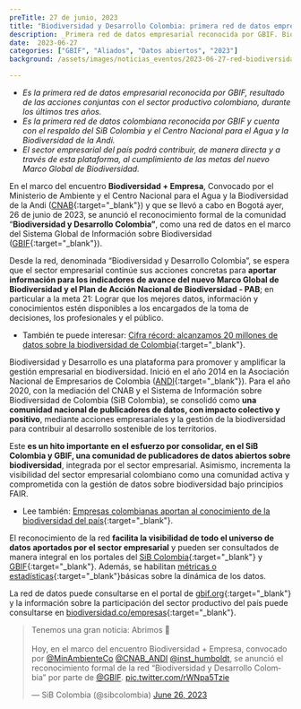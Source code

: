 ```yaml
---
preTitle: 27 de junio, 2023
title: "Biodiversidad y Desarrollo Colombia: primera red de datos empresarial en GBIF"
description: _Primera red de datos empresarial reconocida por GBIF. Biodiversidad y desarrollo Colombia es el resultado de las acciones conjuntas con el sector productivo colombiano durante los últimos tres años._
date:  2023-06-27
categories: ["GBIF", "Aliados", "Datos abiertos", "2023"]
background: /assets/images/noticias_eventos/2023-06-27-red-biodiversidad-desarrollo-colombia-gbif.jpg

---
```


* _Es la primera red de datos empresarial reconocida por GBIF, resultado de las acciones conjuntas con el sector productivo colombiano, durante los últimos tres años._
* _Es la primera red de datos colombiana reconocida por GBIF y cuenta con el respaldo del SiB Colombia y el Centro Nacional para el Agua y la Biodiversidad de la Andi._
* _El sector empresarial del país podrá contribuir, de manera directa y a través de esta plataforma, al cumplimiento de las metas del nuevo Marco Global de Biodiversidad._

En el marco del encuentro **Biodiversidad + Empresa**, Convocado por el Ministerio de Ambiente y el Centro Nacional para el Agua y la Biodiversidad de la Andi ([CNAB](https://www.andi.com.co/Home/Pagina/21-centro-nacional-del-agua-y-la-biodiversidad){:target="_blank"}) y que se llevó a cabo en Bogotá ayer, 26 de junio de 2023, se anunció el reconocimiento formal de la comunidad “**Biodiversidad y Desarrollo Colombia”**, como una red de datos en el marco del Sistema Global de Información sobre Biodiversidad ([GBIF](https://www.gbif.org/es/occurrence/search?advanced=1&network_key=2ee1bff7-0b34-4fa3-9433-feaa7c6ee08b){:target="_blank"}).

Desde la red, denominada “Biodiversidad y Desarrollo Colombia”, se espera que el sector empresarial continúe sus acciones concretas para **aportar información para los indicadores de avance del nuevo Marco Global de Biodiversidad y el Plan de Acción Nacional de Biodiversidad - PAB**; en particular a la meta 21: Lograr que los mejores datos, información y conocimientos estén disponibles a los encargados de la toma de decisiones, los profesionales y el público.

* También te puede interesar: [Cifra récord: alcanzamos 20 millones de datos sobre la biodiversidad de Colombia](https://biodiversidad.co/post/2023/record-datos-biodiversidad-colombia/){:target="_blank"}.

Biodiversidad y Desarrollo es una plataforma para promover y amplificar la gestión empresarial en biodiversidad. Inició en el año 2014 en la Asociación Nacional de Empresarios de Colombia ([ANDI](https://www.andi.com.co/Home/){:target="_blank"}). Para el año 2020, con la mediación del CNAB y el Sistema de Información sobre Biodiversidad de Colombia (SiB Colombia), se consolidó como **una comunidad nacional de publicadores de datos, con impacto colectivo y positivo**, mediante acciones empresariales y la gestión de la biodiversidad para contribuir al desarrollo sostenible de los territorios.

Este **es un hito importante en el esfuerzo por consolidar, en el SiB Colombia y GBIF, una comunidad de publicadores de datos abiertos sobre biodiversidad**, integrada por el sector empresarial. Asimismo, incrementa la visibilidad del sector empresarial colombiano como una comunidad activa y comprometida con la gestión de datos sobre biodiversidad bajo principios FAIR.

* Lee también: [Empresas colombianas aportan al conocimiento de la biodiversidad del país](https://biodiversidad.co/post/2022/empresas-colombianas-aportan-conocimiento-biodiversidad/){:target="_blank"}.

El reconocimiento de la red **facilita la visibilidad de todo el universo de datos aportados por el sector empresarial** y pueden ser consultados de manera integral en los portales del [SiB Colombia](https://biodiversidad.co/data/?networkKey=2ee1bff7-0b34-4fa3-9433-feaa7c6ee08b){:target="_blank"} y [GBIF](https://www.gbif.org/es/occurrence/search?advanced=1&network_key=2ee1bff7-0b34-4fa3-9433-feaa7c6ee08b){:target="_blank"}. Además, se habilitan [métricas o estadísticas](https://www.gbif.org/es/network/2ee1bff7-0b34-4fa3-9433-feaa7c6ee08b/metrics){:target="_blank"}básicas sobre la dinámica de los datos.

La red de datos puede consultarse en el portal de [gbif.org](https://www.gbif.org/es/network/2ee1bff7-0b34-4fa3-9433-feaa7c6ee08b){:target="_blank"} y la información sobre la participación del sector productivo del país puede consultarse en [biodiversidad.co/empresas](http://biodiversidad.co/empresas){:target="_blank"}. 


<blockquote class="twitter-tweet"><p lang="es" dir="ltr">Tenemos una gran noticia: Abrimos 🧵<br><br>Hoy, en el marco del encuentro Biodiversidad + Empresa, convocado por <a href="https://twitter.com/MinAmbienteCo?ref_src=twsrc%5Etfw">@MinAmbienteCo</a> <a href="https://twitter.com/CNAB_ANDI?ref_src=twsrc%5Etfw">@CNAB_ANDI</a> <a href="https://twitter.com/inst_humboldt?ref_src=twsrc%5Etfw">@inst_humboldt</a>, se anunció el reconocimiento formal de la red “Biodiversidad y Desarrollo Colombia” por parte de <a href="https://twitter.com/GBIF?ref_src=twsrc%5Etfw">@GBIF</a>. <a href="https://t.co/rWNpa5Tzie">pic.twitter.com/rWNpa5Tzie</a></p>&mdash; SiB Colombia (@sibcolombia) <a href="https://twitter.com/sibcolombia/status/1673451176740749312?ref_src=twsrc%5Etfw">June 26, 2023</a></blockquote> <script async src="https://platform.twitter.com/widgets.js" charset="utf-8"></script>
